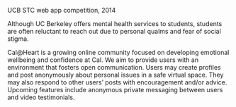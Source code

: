 UCB STC web app competition, 2014

Although UC Berkeley offers mental health services to students, students are often reluctant to reach out due to personal qualms and fear of social stigma.

Cal@Heart is a growing online community focused on developing emotional wellbeing and confidence at Cal. We aim to provide users with an environment that fosters open communication. Users may create profiles and post anonymously about personal issues in a safe virtual space. They may also respond to other users’ posts with encouragement and/or advice. Upcoming features include anonymous private messaging between users and video testimonials.
